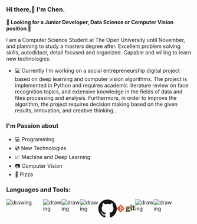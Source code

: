 
### Hi there,👋 I'm Chen.
**🔎 Looking for a Junior Developer, Data Science or Computer Vision position 🔎** 


I am a Computer Science Student at The Open University until November, and planning to study a masters degree after.
Excellent problem solving skills, autodidact, detail focused and organized. Capable and willing to learn new technologies.

- 💻  Currently I'm working on a social entrepreneurship digital project based on deep learning and computer vision
algorithms. The project is implemented in Python and requires academic literature review on face recognition topics,
and extensive knowledge in the fields of data and files processing and analysis. Furthermore, in order to improve the
algorithm, the project requires decision making based on the given results, innovation, and creative thinking..

### I'm Passion about
- 💻 Programming
- 💿 New Technologies
- 📈 Machine and Deep Learning
- 📷 Computer Vision 
- 🍕 Pizza


### Languages and Tools:
<img align="left" src="https://upload.wikimedia.org/wikipedia/commons/thumb/3/31/NumPy_logo_2020.svg/1024px-NumPy_logo_2020.svg.png" alt="drawing" width="100"/>
<img align="left" src="https://miro.medium.com/max/435/1*3ls05S8eB0vbfYaHcqjGqg.jpeg" alt="drawing" width="50"/>
<img align="left" src="https://upload.wikimedia.org/wikipedia/commons/thumb/a/ae/Keras_logo.svg/1200px-Keras_logo.svg.png" alt="drawing" width="50"/>
<img align="left" src="https://sdtimes.com/wp-content/uploads/2018/03/jW4dnFtA_400x400.jpg" alt="drawing" width="50"/>
<img align="left" src="https://raw.githubusercontent.com/github/explore/78df643247d429f6cc873026c0622819ad797942/topics/github/github.png" alt="drawing" width="50"/>
<img align="left" src="https://raw.githubusercontent.com/github/explore/80688e429a7d4ef2fca1e82350fe8e3517d3494d/topics/git/git.png" alt="drawing" width="50"/>
<img align="left" src="https://i.pinimg.com/originals/8f/ad/12/8fad125b8f6082bdb7deb0aa593dfb49.jpg" alt="drawing" width="50"/>
<img align="left" src="https://colab.research.google.com/img/colab_favicon_256px.png" alt="drawing" width="50"/>




